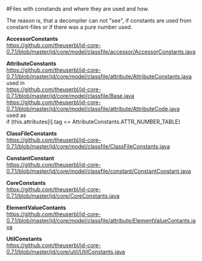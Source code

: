 #Files with constands and where they are used and how.

The reason is, that a decompiler can not "see", if constants are used from constant-files or if there was a pure number used.

**AccessorConstants**<br/>
https://github.com/theuserbl/jd-core-0.7.1/blob/master/jd/core/model/classfile/accessor/AccessorConstants.java

**AttributeConstants**<br/>
https://github.com/theuserbl/jd-core-0.7.1/blob/master/jd/core/model/classfile/attribute/AttributeConstants.java<br/>
used in<br/>
https://github.com/theuserbl/jd-core-0.7.1/blob/master/jd/core/model/classfile/Base.java<br/>
https://github.com/theuserbl/jd-core-0.7.1/blob/master/jd/core/model/classfile/attribute/AttributeCode.java<br/>
used as<br/>
 if (this.attributes[i].tag == AttributeConstants.ATTR_NUMBER_TABLE)

**ClassFileConstants**<br/>
https://github.com/theuserbl/jd-core-0.7.1/blob/master/jd/core/model/classfile/ClassFileConstants.java

**ConstantConstant**<br/>
https://github.com/theuserbl/jd-core-0.7.1/blob/master/jd/core/model/classfile/constant/ConstantConstant.java

**CoreConstants**<br/>
https://github.com/theuserbl/jd-core-0.7.1/blob/master/jd/core/CoreConstants.java

**ElementValueContants**<br/>
https://github.com/theuserbl/jd-core-0.7.1/blob/master/jd/core/model/classfile/attribute/ElementValueContants.java

**UtilConstants**<br/>
https://github.com/theuserbl/jd-core-0.7.1/blob/master/jd/core/util/UtilConstants.java
